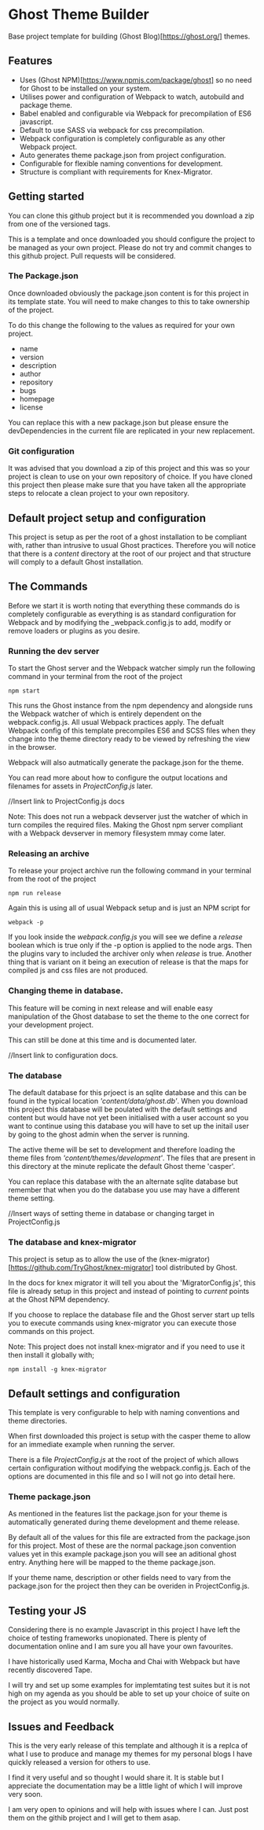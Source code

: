 # Ghost Theme Builder

Base project template for building (Ghost Blog)[https://ghost.org/] themes.

## Features

* Uses (Ghost NPM)[https://www.npmjs.com/package/ghost] so no need for Ghost to be installed on your system.
* Utilises power and configuration of Webpack to watch, autobuild and package theme.
* Babel enabled and configurable via Webpack for precompilation of ES6 javascript.
* Default to use SASS via webpack for css precompilation.
* Webpack configuration is completely configurable as any other Webpack project.
* Auto generates theme package.json from project configuration.
* Configurable for flexible naming conventions for development.
* Structure is compliant with requirements for Knex-Migrator.

## Getting started

You can clone this github project but it is recommended you download a zip from one of the versioned tags.

This is a template and once downloaded you should configure the project to be managed as your own project.
Please do not try and commit changes to this github project. Pull requests will be considered.

### The Package.json

Once downloaded obviously the package.json content is for this project in its template state. You will need to make changes to this to take ownership of the project.

To do this change the following to the values as required for your own project.

* name
* version
* description
* author
* repository
* bugs
* homepage
* license

You can replace this with a new package.json but please ensure the devDependencies in the current file are replicated in your new replacement.

### Git configuration

It was advised that you download a zip of this project and this was so your project is clean to use on your own repository of choice. If you have cloned this project then please make sure that you have taken all the appropriate steps to relocate a clean project to your own repository.


## Default project setup and configuration

This project is setup as per the root of a ghost installation to be compliant with, rather than intrusive to usual Ghost practices. Therefore you will notice that there is a _content_ directory at the root of our project and that structure will comply to a default Ghost installation.

## The Commands

Before we start it is worth noting that everything these commands do is completely configurable as everything is as standard configuration for Webpack and by modifying the _webpack.config.js to add, modify or remove loaders or plugins as you desire.

### Running the dev server

To start the Ghost server and the Webpack watcher simply run the following command in your terminal from the root of the project

```
npm start
```

This runs the Ghost instance from the npm dependency and alongside runs the Webpack watcher of which is entirely dependent on the webpack.config.js. All usual Webpack practices apply. The defualt Webpack config of this template precompiles ES6 and SCSS files when they change into the theme directory ready to be viewed by refreshing the view in the browser.

Webpack will also autmatically generate the package.json for the theme.

You can read more about how to configure the output locations and filenames for assets in _ProjectConfig.js_ later.

//Insert link to ProjectConfig.js docs

Note: This does not run a webpack devserver just the watcher of which in turn compiles the required files. Making the Ghost npm server compliant with a Webpack devserver in memory filesystem mmay come later.


### Releasing an archive

To release your project archive run the following command in your terminal from the root of the project

```
npm run release
```

Again this is using all of usual Webpack setup and is just an NPM script for

```
webpack -p
```

If you look inside the _webpack.config.js_ you will see we define a _release_ boolean which is true only if the -p option is applied to the node args. Then the plugins vary to included the archiver only when _release_ is true. Another thing that is variant on it being an execution of release is that the maps for compiled js and css files are not produced.

### Changing theme in database.

This feature will be coming in next release and will enable easy manipulation of the Ghost database to set the theme to the one correct for your development project.

This can still be done at this time and is documented later.

//Insert link to configuration docs.

### The database

The default database for this prjoect is an sqlite database and this can be found in the typical location _'content/data/ghost.db'_. When you download this project this database will be poulated with the default settings and content but would have not yet been initialised with a user account so you want to continue using this database you will have to set up the initail user by going to the ghost admin when the server is running.

The active theme will be set to development and therefore loading the theme files from _'content/themes/development'_. The files that are present in this directory at the minute replicate the default Ghost theme 'casper'.

You can replace this database with the an alternate sqlite database but remember that when you do the database you use may have a different theme setting.

//Insert ways of setting theme in database or changing target in ProjectConfig.js


### The database and knex-migrator

This project is setup as to allow the use of the (knex-migrator)[https://github.com/TryGhost/knex-migrator] tool distributed by Ghost.

In the docs for knex migrator it will tell you about the 'MigratorConfig.js', this file is already setup in this project and instead of pointing to _current_ points at the Ghost NPM dependency.

If you choose to replace the database file and the Ghost server start up tells you to execute commands using knex-migrator you can execute those commands on this project.

Note: This project does not install knex-migrator and if you need to use it then install it globally with;

```
npm install -g knex-migrator
```

## Default settings and configuration

This template is very configurable to help with naming conventions and theme directories.

When first downloaded this project is setup with the casper theme to allow for an immediate example when running the server.

There is a file _ProjectConfig.js_ at the root of the project of which allows certain configuration without modifying the webpack.config.js. Each of the options are documented in this file and so I will not go into detail here.


### Theme package.json

As mentioned in the features list the package.json for your theme is automatically generated during theme development and theme release.

By default all of the values for this file are extracted from the package.json for this project.
Most of these are the normal package.json convention values yet in this example package.json you will see an aditional ghost entry. Anything here will be mapped to the theme package.json.

If your theme name, description or other fields need to vary from the package.json for the project then they can be overiden in ProjectConfig.js.


## Testing your JS

Considering there is no example Javascript in this project I have left the choice of testing frameworks unopionated. There is plenty of documentation online and I am sure you all have your own favourites.

I have historically used Karma, Mocha and Chai with Webpack but have recently discovered Tape.

I will try and set up some examples for implemtating test suites but it is not high on my agenda as you should be able to set up your choice of suite on the project as you would normally.


## Issues and Feedback

This is the very early release of this template and although it is a replca of what I use to produce and manage my themes for my personal blogs I have quickly released a version for others to use.

I find it very useful and so thought I would share it. It is stable but I appreciate the documentation may be a little light of which I will improve very soon.

I am very open to opinions and will help with issues where I can. Just post them on the githib project and I will get to them asap.

